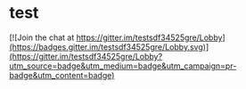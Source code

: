 # test

[![Join the chat at https://gitter.im/testsdf34525gre/Lobby](https://badges.gitter.im/testsdf34525gre/Lobby.svg)](https://gitter.im/testsdf34525gre/Lobby?utm_source=badge&utm_medium=badge&utm_campaign=pr-badge&utm_content=badge)